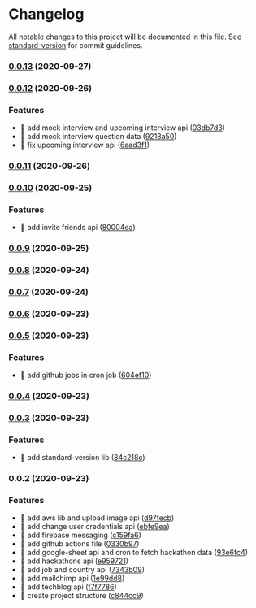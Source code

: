 # Changelog

All notable changes to this project will be documented in this file. See [standard-version](https://github.com/conventional-changelog/standard-version) for commit guidelines.

### [0.0.13](https://github.com/yeukfei02/codersMojoBackend/compare/v0.0.12...v0.0.13) (2020-09-27)

### [0.0.12](https://github.com/yeukfei02/codersMojoBackend/compare/v0.0.11...v0.0.12) (2020-09-26)


### Features

* 🎸 add mock interview and upcoming interview api ([03db7d3](https://github.com/yeukfei02/codersMojoBackend/commit/03db7d39c2659bd8a3f4f6b28d95029ebe31879e))
* 🎸 add mock interview question data ([9218a50](https://github.com/yeukfei02/codersMojoBackend/commit/9218a50943a2f56ba2d6e6477fb0881b4df3e4cd))
* 🎸 fix upcoming interview api ([6aad3f1](https://github.com/yeukfei02/codersMojoBackend/commit/6aad3f1690fcc881aa35ef7fbbe16a6abad076c6))

### [0.0.11](https://github.com/yeukfei02/codersMojoBackend/compare/v0.0.10...v0.0.11) (2020-09-26)

### [0.0.10](https://github.com/yeukfei02/codersMojoBackend/compare/v0.0.9...v0.0.10) (2020-09-25)


### Features

* 🎸 add invite friends api ([80004ea](https://github.com/yeukfei02/codersMojoBackend/commit/80004eaae044f5d6d8639a6d345d5503b6ac5956))

### [0.0.9](https://github.com/yeukfei02/codersMojoBackend/compare/v0.0.8...v0.0.9) (2020-09-25)

### [0.0.8](https://github.com/yeukfei02/codersMojoBackend/compare/v0.0.7...v0.0.8) (2020-09-24)

### [0.0.7](https://github.com/yeukfei02/codersMojoBackend/compare/v0.0.6...v0.0.7) (2020-09-24)

### [0.0.6](https://github.com/yeukfei02/codersMojoBackend/compare/v0.0.5...v0.0.6) (2020-09-23)

### [0.0.5](https://github.com/yeukfei02/codersMojoBackend/compare/v0.0.4...v0.0.5) (2020-09-23)


### Features

* 🎸 add github jobs in cron job ([604ef10](https://github.com/yeukfei02/codersMojoBackend/commit/604ef109915f2f9650ddf49d2407bc1440687caf))

### [0.0.4](https://github.com/yeukfei02/codersMojoBackend/compare/v0.0.3...v0.0.4) (2020-09-23)

### [0.0.3](https://github.com/yeukfei02/codersMojoBackend/compare/v0.0.2...v0.0.3) (2020-09-23)


### Features

* 🎸 add standard-version lib ([84c218c](https://github.com/yeukfei02/codersMojoBackend/commit/84c218c74573cb114160b670ed5928dcbf5c24aa))

### 0.0.2 (2020-09-23)


### Features

* 🎸 add aws lib and upload image api ([d97fecb](https://github.com/yeukfei02/codersMojoBackend/commit/d97fecbe2f9e3e7d98fe9c13dda73ca8e9328e98))
* 🎸 add change user credentials api ([ebfe9ea](https://github.com/yeukfei02/codersMojoBackend/commit/ebfe9ea5fd1aff1c0a79f361193031ba58ac92e2))
* 🎸 add firebase messaging ([c159fa6](https://github.com/yeukfei02/codersMojoBackend/commit/c159fa687662f1141db58ae2fc45d012a293222d))
* 🎸 add github actions file ([0330b97](https://github.com/yeukfei02/codersMojoBackend/commit/0330b97cfe9e07314ef68ba48c945f4dfb714809))
* 🎸 add google-sheet api and cron to fetch hackathon data ([93e6fc4](https://github.com/yeukfei02/codersMojoBackend/commit/93e6fc4f2ed0c76eec376b82d8bdd233e487bef1))
* 🎸 add hackathons api ([e959721](https://github.com/yeukfei02/codersMojoBackend/commit/e9597212e9fa938109983dc82837f680300c9b74))
* 🎸 add job and country api ([7343b09](https://github.com/yeukfei02/codersMojoBackend/commit/7343b095e2f135af9d27f1135534d62bb912243f))
* 🎸 add mailchimp api ([1e99dd8](https://github.com/yeukfei02/codersMojoBackend/commit/1e99dd87d2af723c4cbc0d581d3e6876f85d3285))
* 🎸 add techblog api ([f7f7786](https://github.com/yeukfei02/codersMojoBackend/commit/f7f7786e479ca40c6fdd64e87bf3d33142817ae0))
* 🎸 create project structure ([c844cc9](https://github.com/yeukfei02/codersMojoBackend/commit/c844cc99fe89be5a9f6b15fff4c726ae36d21e2c))
